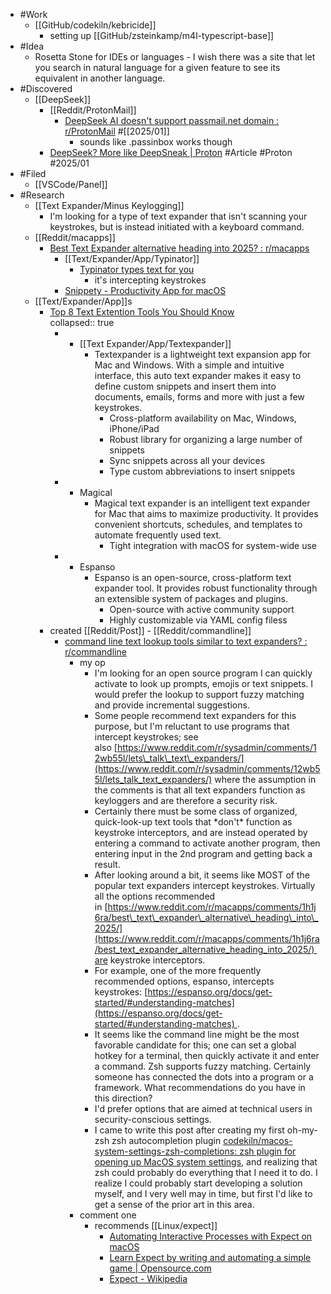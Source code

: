 - #Work
	- [[GitHub/codekiln/kebricide]]
		- setting up [[GitHub/zsteinkamp/m4l-typescript-base]]
- #Idea
	- Rosetta Stone for IDEs or languages - I wish there was a site that let you search in natural language for a given feature to see its equivalent in another language.
- #Discovered
	- [[DeepSeek]]
		- [[Reddit/ProtonMail]]
			- [DeepSeek AI doesn't support passmail.net domain : r/ProtonMail](https://www.reddit.com/r/ProtonMail/comments/1ibcl1b/deepseek_ai_doesnt_support_passmailnet_domain/) #[[2025/01]]
				- sounds like .passinbox works though
		- [DeepSeek? More like DeepSneak | Proton](https://proton.me/blog/deepseek) #Article #Proton #2025/01
- #Filed
	- [[VSCode/Panel]]
- #Research
	- [[Text Expander/Minus Keylogging]]
		- I'm looking for a type of text expander that isn't scanning your keystrokes, but is instead initiated with a keyboard command.
	- [[Reddit/macapps]]
		- [Best Text Expander alternative heading into 2025? : r/macapps](https://www.reddit.com/r/macapps/comments/1h1j6ra/best_text_expander_alternative_heading_into_2025/)
			- [[Text/Expander/App/Typinator]]
				- [Typinator types text for you](https://ergonis.com/typinator)
					- it's intercepting keystrokes
			- [Snippety - Productivity App for macOS](https://snippety.app/)
	- [[Text/Expander/App]]s
		- [Top 8 Text Extention Tools You Should Know](https://ai.tenorshare.com/ai-summary-tool/top-text-expanders-you-should-know.html)  
		  collapsed:: true
			- - [[Text Expander/App/Textexpander]]
				- Textexpander is a lightweight text expansion app for Mac and Windows. With a simple and intuitive interface, this auto text expander makes it easy to define custom snippets and insert them into documents, emails, forms and more with just a few keystrokes.
					- Cross-platform availability on Mac, Windows, iPhone/iPad
					- Robust library for organizing a large number of snippets
					- Sync snippets across all your devices
					- Type custom abbreviations to insert snippets
			- - Magical
				- Magical text expander is an intelligent text expander for Mac that aims to maximize productivity. It provides convenient shortcuts, schedules, and templates to automate frequently used text.
					- Tight integration with macOS for system-wide use
			- - Espanso
				- Espanso is an open-source, cross-platform text expander tool. It provides robust functionality through an extensible system of packages and plugins.
					- Open-source with active community support
					- Highly customizable via YAML config filess
		- created [[Reddit/Post]] - [[Reddit/commandline]]
			- [command line text lookup tools similar to text expanders? : r/commandline](https://www.reddit.com/r/commandline/comments/1iglxcb/command_line_text_lookup_tools_similar_to_text/)
				- my op
					- I'm looking for an open source program I can quickly activate to look up prompts, emojis or text snippets. I would prefer the lookup to support fuzzy matching and provide incremental suggestions.
					- Some people recommend text expanders for this purpose, but I'm reluctant to use programs that intercept keystrokes; see also [https://www.reddit.com/r/sysadmin/comments/12wb55l/lets\_talk\_text\_expanders/](https://www.reddit.com/r/sysadmin/comments/12wb55l/lets_talk_text_expanders/) where the assumption in the comments is that all text expanders function as keyloggers and are therefore a security risk.
					- Certainly there must be some class of organized, quick-look-up text tools that \*don't\* function as keystroke interceptors, and are instead operated by entering a command to activate another program, then entering input in the 2nd program and getting back a result.
					- After looking around a bit, it seems like MOST of the popular text expanders intercept keystrokes. Virtually all the options recommended in [https://www.reddit.com/r/macapps/comments/1h1j6ra/best\_text\_expander\_alternative\_heading\_into\_2025/](https://www.reddit.com/r/macapps/comments/1h1j6ra/best_text_expander_alternative_heading_into_2025/) are keystroke interceptors.
					- For example, one of the more frequently recommended options, espanso, intercepts keystrokes: [https://espanso.org/docs/get-started/#understanding-matches](https://espanso.org/docs/get-started/#understanding-matches) .
					- It seems like the command line might be the most favorable candidate for this; one can set a global hotkey for a terminal, then quickly activate it and enter a command. Zsh supports fuzzy matching. Certainly someone has connected the dots into a program or a framework. What recommendations do you have in this direction?
					- I'd prefer options that are aimed at technical users in security-conscious settings.
					- I came to write this post after creating my first oh-my-zsh zsh autocompletion plugin [codekiln/macos-system-settings-zsh-completions: zsh plugin for opening up MacOS system settings](https://github.com/codekiln/macos-system-settings-zsh-completions/), and realizing that zsh could probably do everything that I need it to do. I realize I could probably start developing a solution myself, and I very well may in time, but first I'd like to get a sense of the prior art in this area.
				- comment one
					- recommends [[Linux/expect]]
						- [Automating Interactive Processes with Expect on macOS](https://www.macstadium.com/blog/automating-interactive-processes-with-expect-on-macos)
						- [Learn Expect by writing and automating a simple game | Opensource.com](https://opensource.com/article/23/2/learn-expect-automate-simple-game)
						- [Expect - Wikipedia](https://en.wikipedia.org/wiki/Expect)